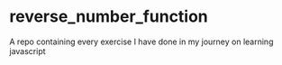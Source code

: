 # reverse_number_function
A repo containing every exercise I have done in my journey on learning javascript

